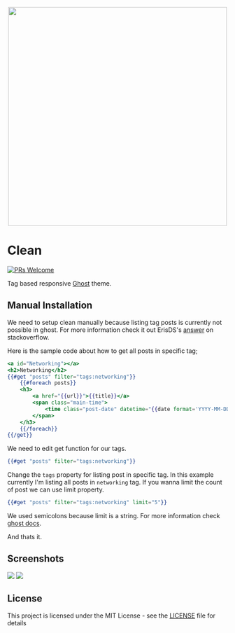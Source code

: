 <p align="center"> 
    <img src="https://github.com/salihciftci/clean/blob/master/src/home.png?raw=true" width="500">
</p>

# Clean
[![PRs Welcome](https://img.shields.io/badge/PRs-welcome-brightgreen.svg?style=flat-square)](http://makeapullrequest.com) 

Tag based responsive [Ghost](https://ghost.org/) theme.


## Manual Installation

We need to setup clean manually because listing tag posts is currently not possible in ghost. For more information check it out ErisDS's [answer](https://stackoverflow.com/a/30381801) on stackoverflow.

Here is the sample code about how to get all posts in specific tag;

``` hbs
<a id="Networking"></a>
<h2>Networking</h2>
{{#get "posts" filter="tags:networking"}}
	{{#foreach posts}}
	<h3>
		<a href="{{url}}">{{title}}</a>
		<span class="main-time">
			<time class="post-date" datetime="{{date format='YYYY-MM-DD'}}">{{date format="DD MMM YYYY"}}</time>
		</span>
	</h3>
	{{/foreach}}
{{/get}}
```

We need to edit get function for our tags.
```hbs
{{#get "posts" filter="tags:networking"}}
```

Change the ```tags``` property for listing post in specific tag. In this example currently I'm listing all posts in ```networking``` tag. If you wanna limit the count of post we can use limit property.

``` hbs
{{#get "posts" filter="tags:networking" limit="5"}}
```

We used semicolons because limit is a string. For more information check [ghost docs](https://themes.ghost.org/docs/get).

And thats it.

## Screenshots


![](https://github.com/salihciftci/clean/blob/master/src/home.png?raw=true)
![](https://github.com/salihciftci/clean/blob/master/src/post.png?raw=true)

## License

This project is licensed under the MIT License - see the [LICENSE](https://github.com/salihciftci/clean/blob/master/LICENSE) file for details
